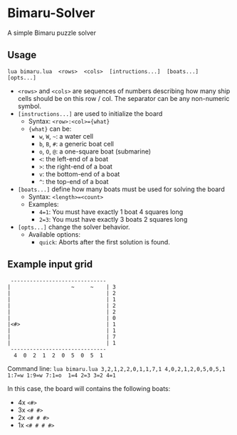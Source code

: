 Bimaru-Solver
=============

A simple Bimaru puzzle solver

Usage
-----

`lua bimaru.lua  <rows>  <cols>  [intructions...]  [boats...]  [opts...]`
	
- `<rows>` and `<cols>` are sequences of numbers describing how many ship cells should be on this row / col. The separator can be any non-numeric symbol.
- `[instructions...]` are used to initialize the board
	- Syntax: `<row>:<col>={what}`
	- `{what}` can be:
		- `w`, `W`, `~`: a water cell
		- `b`, `B`, `#`: a generic boat cell
		- `o`, `O`, `@`: a one-square boat (submarine)
		- `<`: the left-end of a boat
		- `>`: the right-end of a boat
		- `v`: the bottom-end of a boat
		- `^`: the top-end of a boat
- `[boats...]` define how many boats must be used for solving the board
	- Syntax: `<length>=<count>`
	- Examples:
		- `4=1`: You must have exactly 1 boat 4 squares long
		- `2=3`: You must have exactly 3 boats 2 squares long
- `[opts...]` change the solver behavior.
	- Available options:
		- `quick`: Aborts after the first solution is found.

Example input grid
------------------
```
 ------------------------------ 
|                   ~     ~    | 3
|                              | 2
|                              | 1
|                              | 2
|                              | 2
|                              | 0
|<#>                           | 1
|                              | 1
|                              | 7
|                              | 1
 ------------------------------ 
  4  0  2  1  2  0  5  0  5  1
```

Command line:
`lua bimaru.lua 3,2,1,2,2,0,1,1,7,1 4,0,2,1,2,0,5,0,5,1  1:7=w 1:9=w 7:1=o  1=4 2=3 3=2 4=1`
	
In this case, the board will contains the following boats:

- 4x `<#>`
- 3x `<# #>`
- 2x `<# # #>`
- 1x `<# # # #>`
